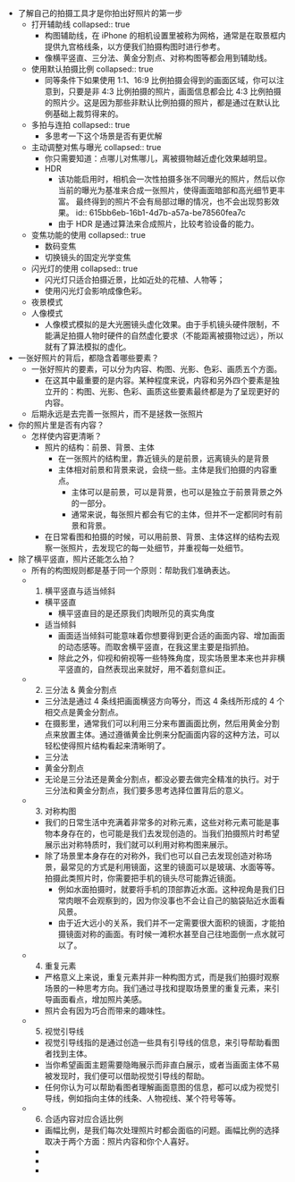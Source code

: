 - 了解自己的拍摄工具才是你拍出好照片的第一步
	- 打开辅助线
	  collapsed:: true
		- 构图辅助线，在 iPhone 的相机设置里被称为网格，通常是在取景框内提供九宫格线条，以方便我们拍摄构图时进行参考。
		- 像横平竖直、三分法、黄金分割点、对称构图等都会用到辅助线。
	- 使用默认拍摄比例
	  collapsed:: true
		- 同等条件下如果使用 1:1、16:9 比例拍摄会得到的画面区域，你可以注意到，只要是非 4:3 比例拍摄的照片，画面信息都会比 4:3 比例拍摄的照片少。这是因为那些非默认比例拍摄的照片，都是通过在默认比例基础上裁剪得来的。
	- 多拍与连拍
	  collapsed:: true
		- 多思考一下这个场景是否有更优解
	- 主动调整对焦与曝光
	  collapsed:: true
		- 你只需要知道：点哪儿对焦哪儿，离被摄物越近虚化效果越明显。
		- HDR
			- 该功能启用时，相机会一次性拍摄多张不同曝光的照片，然后以你当前的曝光为基准来合成一张照片，使得画面暗部和高光细节更丰富。 最终得到的照片不会有局部过曝的情况，也不会出现剪影效果。
			  id:: 615bb6eb-16b1-4d7b-a57a-be78560fea7c
			- 由于 HDR 是通过算法来合成照片，比较考验设备的能力。
	- 变焦功能的使用
	  collapsed:: true
		- 数码变焦
		- 切换镜头的固定光学变焦
	- 闪光灯的使用
	  collapsed:: true
		- 闪光灯只适合拍摄近景，比如近处的花植、人物等；
		- 使用闪光灯会影响成像色彩。
	- 夜景模式
	- 人像模式
		- 人像模式模拟的是大光圈镜头虚化效果。由于手机镜头硬件限制，不能满足拍摄人物时硬件的自然虚化要求（不能距离被摄物过远），所以就有了算法模拟的虚化。
- 一张好照片的背后，都隐含着哪些要素？
	- 一张好照片的要素，可以分为内容、构图、光影、色彩、画质五个方面。
		- 在这其中最重要的是内容。某种程度来说，内容和另外四个要素是独立开的：构图、光影、色彩、画质这些要素最终都是为了呈现更好的内容。
	- 后期永远是去完善一张照片，而不是拯救一张照片
- 你的照片里是否有内容？
	- 怎样使内容更清晰？
		- 照片的结构：前景、背景、主体
			- 在一张照片的结构里，靠近镜头的是前景，远离镜头的是背景
			- 主体相对前景和背景来说，会绕一些。主体是我们拍摄的内容重点。
				- 主体可以是前景，可以是背景，也可以是独立于前景背景之外的一部分。
				- 通常来说，每张照片都会有它的主体，但并不一定都同时有前景和背景。
		- 在日常看图和拍摄的时候，可以用前景、背景、主体这样的结构去观察一张照片，去发现它的每一处细节，并重视每一处细节。
- 除了横平竖直，照片还能怎么拍？
	- 所有的构图规则都是基于同一个原则：帮助我们准确表达。
	-
	  1. 横平竖直与适当倾斜
		- 横平竖直
			- 横平竖直目的是还原我们肉眼所见的真实角度
		- 适当倾斜
			- 画面适当倾斜可能意味着你想要得到更合适的画面内容、增加画面的动态感等。而取舍横平竖直，在我这里主要是指抓拍。
			- 除此之外，仰视和俯视等一些特殊角度，现实场景里本来也并非横平竖直的，自然表现出来就好，用不着刻意纠正。
	-
	  2. 三分法 & 黄金分割点
		- 三分法是通过 4 条线把画面横竖方向等分，而这 4 条线所形成的 4 个相交点是黄金分割点。
		- 在摄影里，通常我们可以利用三分来布置画面比例，然后用黄金分割点来放置主体。通过遵循黄金比例来分配画面内容的这种方法，可以轻松使得照片结构看起来清晰明了。
		- 三分法
		- 黄金分割点
		- 无论是三分法还是黄金分割点，都没必要去做完全精准的执行。对于三分法和黄金分割点，我们要多思考选择位置背后的意义。
	-
	  3. 对称构图
		- 我们的日常生活中充满着非常多的对称元素，这些对称元素可能是事物本身存在的，也可能是我们去发现创造的。当我们拍摄照片时希望展示出对称特质时，我们就可以利用对称构图来展示。
		- 除了场景里本身存在的对称外，我们也可以自己去发现创造对称场景，最常见的方式是利用镜面，这里的镜面可以是玻璃、水面等等。拍摄此类照片时，你需要把手机的镜头尽可能靠近镜面。
			- 例如水面拍摄时，就要将手机的顶部靠近水面。这种视角是我们日常肉眼不会观察到的，因为你没事也不会让自己的脑袋贴近水面看风景。
			- 由于近大远小的关系，我们并不一定需要很大面积的镜面，才能拍摄镜面对称的画面。有时候一滩积水甚至自己往地面倒一点水就可以了。
	-
	  4. 重复元素
		- 严格意义上来说，重复元素并非一种构图方式，而是我们拍摄时观察场景的一种思考方向。我们通过寻找和提取场景里的重复元素，来引导画面看点，增加照片美感。
		- 照片会有因为巧合而带来的趣味性。
	-
	  5. 视觉引导线
		- 视觉引导线指的是通过创造一些具有引导线的信息，来引导帮助看图者找到主体。
		- 当你希望画面主题需要隐晦展示而非直白展示，或者当画面主体不易被发现时，我们便可以借助视觉引导线的帮助。
		- 任何你认为可以帮助看图者理解画面意图的信息，都可以成为视觉引导线，例如指向主体的线条、人物视线、某个符号等等。
	-
	  6. 合适内容对应合适比例
		- 画幅比例，是我们每次处理照片时都会面临的问题。画幅比例的选择取决于两个方面：照片内容和你个人喜好。
		-
		-
		-